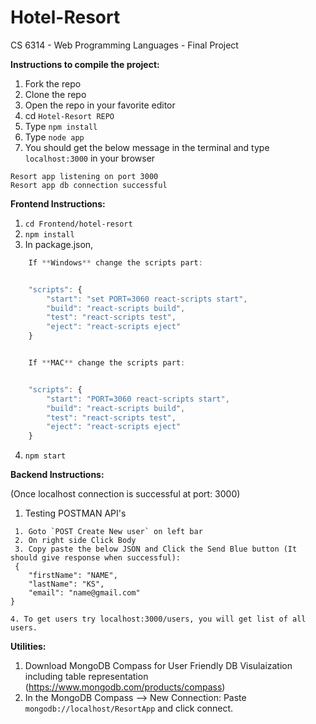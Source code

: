 # Hotel-Resort
CS 6314 - Web Programming Languages - Final Project

**Instructions to compile the project:**

1. Fork the repo
2. Clone the repo
3. Open the repo in your favorite editor
4. cd `Hotel-Resort REPO`
2. Type `npm install`
3. Type `node app`
4. You should get the below message in the terminal and type `localhost:3000` in your browser
```
Resort app listening on port 3000 
Resort app db connection successful
```
**Frontend Instructions:**
1. `cd Frontend/hotel-resort`
2. `npm install`
3. In package.json, 

```javascript
	If **Windows** change the scripts part: 


	"scripts": {
		"start": "set PORT=3060 react-scripts start",
		"build": "react-scripts build",
		"test": "react-scripts test",
		"eject": "react-scripts eject"
	}


	If **MAC** change the scripts part: 


	"scripts": {
		"start": "PORT=3060 react-scripts start",
		"build": "react-scripts build",
		"test": "react-scripts test",
		"eject": "react-scripts eject"
	}
```

4. `npm start`


**Backend Instructions:**

(Once localhost connection is successful at port: 3000)

1. Testing POSTMAN API's 
```
 1. Goto `POST Create New user` on left bar
 2. On right side Click Body
 3. Copy paste the below JSON and Click the Send Blue button (It should give response when successful):
 {
	"firstName": "NAME",
	"lastName": "KS",
	"email": "name@gmail.com"
}

4. To get users try localhost:3000/users, you will get list of all users.

 ```

 **Utilities:**

 1. Download MongoDB Compass for User Friendly DB Visulaization including table representation (https://www.mongodb.com/products/compass)
 2. In the MongoDB Compass --> New Connection: Paste `mongodb://localhost/ResortApp` and click connect.